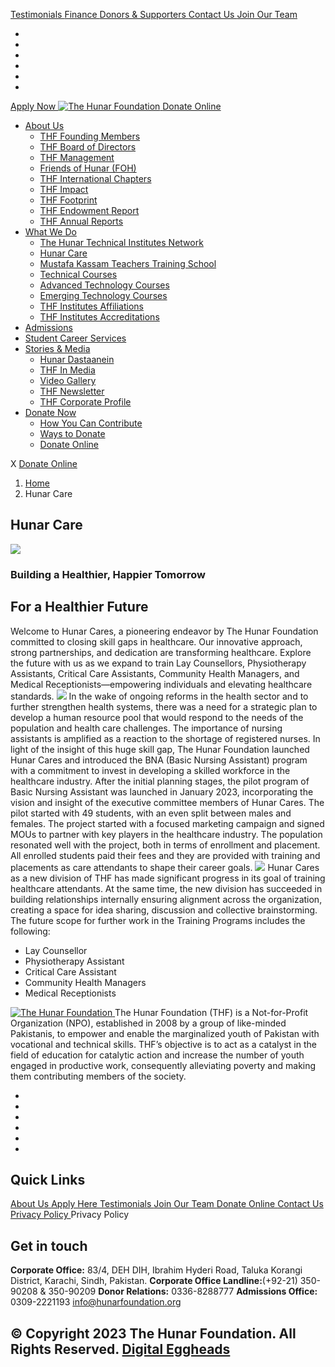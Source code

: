 [ Testimonials ](https://hunarfoundation.org/hunar-care/</testimonials/>)
[ Finance ](https://hunarfoundation.org/hunar-care/</finance/>)
[ Donors & Supporters ](https://hunarfoundation.org/hunar-care/</donors-and-supporters/>)
[ Contact Us ](https://hunarfoundation.org/hunar-care/</contact-us/>)
[ Join Our Team ](https://hunarfoundation.org/hunar-care/</join-our-team/>)
  * [ ](https://hunarfoundation.org/hunar-care/<https:/www.facebook.com/THFPakistan/>)
  * [ ](https://hunarfoundation.org/hunar-care/<https:/www.instagram.com/thehunarfoundation/>)
  * [ ](https://hunarfoundation.org/hunar-care/<https:/www.linkedin.com/company/the-hunar-foundation-thf-/>)
  * [ ](https://hunarfoundation.org/hunar-care/<https:/twitter.com/THFHunar>)
  * [ ](https://hunarfoundation.org/hunar-care/<https:/www.tiktok.com/@thehunarfoundation?_t=8edbSHDc97y&_r=1>)
  * [ ](https://hunarfoundation.org/hunar-care/<https:/www.youtube.com/c/TheHunarFoundationTHF>)


[ Apply Now ](https://hunarfoundation.org/hunar-care/<https:/docs.google.com/forms/d/e/1FAIpQLScI-WyhUZ2lZaoOHCtRIcRShkeC1ulelv_o0Ds8FmYqorPa7w/viewform?vc=0&c=0&w=1&flr=0>)
[ ![The Hunar Foundation](https://hunarfoundation.org/wp-content/uploads/2021/02/THF-Logo.png) ](https://hunarfoundation.org/hunar-care/<https:/hunarfoundation.org/>)
[ Donate Online ](https://hunarfoundation.org/hunar-care/<https:/billing.paypro.com.pk/donation/hunar-foundation/>)
  * [About Us](https://hunarfoundation.org/hunar-care/<https:/hunarfoundation.org/about-us/>)
    * [THF Founding Members](https://hunarfoundation.org/hunar-care/<https:/hunarfoundation.org/thf-founding-members/>)
    * [THF Board of Directors](https://hunarfoundation.org/hunar-care/<https:/hunarfoundation.org/thf-board-of-directors/>)
    * [THF Management](https://hunarfoundation.org/hunar-care/<https:/hunarfoundation.org/thf-management/>)
    * [Friends of Hunar (FOH)](https://hunarfoundation.org/hunar-care/<https:/hunarfoundation.org/friends-of-hunar-foh/>)
    * [THF International Chapters](https://hunarfoundation.org/hunar-care/<https:/hunarfoundation.org/thf-international-chapters/>)
    * [THF Impact](https://hunarfoundation.org/hunar-care/<https:/hunarfoundation.org/thf-impact/>)
    * [THF Footprint](https://hunarfoundation.org/hunar-care/<https:/hunarfoundation.org/thf-footprint/>)
    * [THF Endowment Report](https://hunarfoundation.org/hunar-care/<https:/hunarfoundation.org/thf-endowment-report/>)
    * [THF Annual Reports](https://hunarfoundation.org/hunar-care/<https:/hunarfoundation.org/thf-annual-reports/>)
  * [What We Do](https://hunarfoundation.org/hunar-care/<#>)
    * [The Hunar Technical Institutes Network](https://hunarfoundation.org/hunar-care/<https:/hunarfoundation.org/the-hunar-technical-institutes-network/>)
    * [Hunar Care](https://hunarfoundation.org/hunar-care/<https:/hunarfoundation.org/hunar-care/>)
    * [Mustafa Kassam Teachers Training School](https://hunarfoundation.org/hunar-care/<https:/hunarfoundation.org/mustafa-kassam-teachers-training-school/>)
    * [Technical Courses](https://hunarfoundation.org/hunar-care/<https:/hunarfoundation.org/technical-courses/>)
    * [Advanced Technology Courses](https://hunarfoundation.org/hunar-care/<https:/hunarfoundation.org/advanced-technology-courses/>)
    * [Emerging Technology Courses](https://hunarfoundation.org/hunar-care/<https:/hunarfoundation.org/emerging-technology-courses/>)
    * [THF Institutes Affiliations](https://hunarfoundation.org/hunar-care/<https:/hunarfoundation.org/thf-institutes-affiliations/>)
    * [THF Institutes Accreditations](https://hunarfoundation.org/hunar-care/<https:/hunarfoundation.org/thf-institutes-accreditations/>)
  * [Admissions](https://hunarfoundation.org/hunar-care/<https:/hunarfoundation.org/admissions/>)
  * [Student Career Services](https://hunarfoundation.org/hunar-care/<https:/hunarfoundation.org/student-career-services/>)
  * [Stories & Media](https://hunarfoundation.org/hunar-care/<#>)
    * [Hunar Dastaanein](https://hunarfoundation.org/hunar-care/<https:/hunarfoundation.org/hunar-dastaanein/>)
    * [THF In Media](https://hunarfoundation.org/hunar-care/<https:/hunarfoundation.org/thf-in-media/>)
    * [Video Gallery](https://hunarfoundation.org/hunar-care/<https:/hunarfoundation.org/video-gallery/>)
    * [THF Newsletter](https://hunarfoundation.org/hunar-care/<https:/hunarfoundation.org/wp-content/uploads/2024/01/THF-Newsletter.pdf>)
    * [THF Corporate Profile](https://hunarfoundation.org/hunar-care/<https:/hunarfoundation.org/wp-content/uploads/2024/01/THF-Corporate-Profile.pdf>)
  * [Donate Now](https://hunarfoundation.org/hunar-care/<#>)
    * [How You Can Contribute](https://hunarfoundation.org/hunar-care/<https:/hunarfoundation.org/how-you-can-contribute/>)
    * [Ways to Donate](https://hunarfoundation.org/hunar-care/<https:/hunarfoundation.org/ways-to-donate/>)
    * [Donate Online](https://hunarfoundation.org/hunar-care/<https:/billing.paypro.com.pk/donation/hunar-foundation/>)


X
[ Donate Online ](https://hunarfoundation.org/hunar-care/<https:/billing.paypro.com.pk/donation/hunar-foundation/>)
  1. [Home](https://hunarfoundation.org/hunar-care/<https:/hunarfoundation.org>)
  2. Hunar Care


##  Hunar Care 
![](https://hunarfoundation.org/wp-content/uploads/2024/01/Hunar-Care-Logo.jpg)
###  Building a Healthier, Happier Tomorrow 
## For a Healthier Future
Welcome to Hunar Cares, a pioneering endeavor by The Hunar Foundation committed to closing skill gaps in healthcare. Our innovative approach, strong partnerships, and dedication are transforming healthcare. Explore the future with us as we expand to train Lay Counsellors, Physiotherapy Assistants, Critical Care Assistants, Community Health Managers, and Medical Receptionists—empowering individuals and elevating healthcare standards.
![](https://hunarfoundation.org/wp-content/uploads/2024/01/Hunar-Cares-Aside-Image-One.jpg)
In the wake of ongoing reforms in the health sector and to further strengthen health systems, there was a need for a strategic plan to develop a human resource pool that would respond to the needs of the population and health care challenges.
The importance of nursing assistants is amplified as a reaction to the shortage of registered nurses. In light of the insight of this huge skill gap, The Hunar Foundation launched Hunar Cares and introduced the BNA (Basic Nursing Assistant) program with a commitment to invest in developing a skilled workforce in the healthcare industry.
After the initial planning stages, the pilot program of Basic Nursing Assistant was launched in January 2023, incorporating the vision and insight of the executive committee members of Hunar Cares. The pilot started with 49 students, with an even split between males and females. The project started with a focused marketing campaign and signed MOUs to partner with key players in the healthcare industry. The population resonated well with the project, both in terms of enrollment and placement. All enrolled students paid their fees and they are provided with training and placements as care attendants to shape their career goals.
![](https://hunarfoundation.org/wp-content/uploads/2024/01/Hunar-Cares-Aside-Image-Two.jpg)
Hunar Cares as a new division of THF has made significant progress in its goal of training healthcare attendants. At the same time, the new division has succeeded in building relationships internally ensuring alignment across the organization, creating a space for idea sharing, discussion and collective brainstorming.
The future scope for further work in the Training Programs includes the following:
  * Lay Counsellor
  * Physiotherapy Assistant
  * Critical Care Assistant
  * Community Health Managers
  * Medical Receptionists


[ ![The Hunar Foundation](https://hunarfoundation.org/wp-content/uploads/2021/02/Honar-Foundation-Linear-Footer-Logo.png) ](https://hunarfoundation.org/hunar-care/<https:/hunarfoundation.org/>)
The Hunar Foundation (THF) is a Not-for-Profit Organization (NPO), established in 2008 by a group of like-minded Pakistanis, to empower and enable the marginalized youth of Pakistan with vocational and technical skills. THF’s objective is to act as a catalyst in the field of education for catalytic action and increase the number of youth engaged in productive work, consequently alleviating poverty and making them contributing members of the society.
  * [ ](https://hunarfoundation.org/hunar-care/<https:/www.facebook.com/THFPakistan/>)
  * [ ](https://hunarfoundation.org/hunar-care/<https:/www.instagram.com/thehunarfoundation/>)
  * [ ](https://hunarfoundation.org/hunar-care/<https:/www.linkedin.com/company/the-hunar-foundation-thf-/>)
  * [ ](https://hunarfoundation.org/hunar-care/<https:/twitter.com/THFHunar>)
  * [ ](https://hunarfoundation.org/hunar-care/<https:/www.tiktok.com/@thehunarfoundation?_t=8edbSHDc97y&_r=1>)
  * [ ](https://hunarfoundation.org/hunar-care/<https:/www.youtube.com/c/TheHunarFoundationTHF>)


## Quick Links
[ About Us ](https://hunarfoundation.org/hunar-care/<https:/hunarfoundation.org/about-us/>)
[ Apply Here ](https://hunarfoundation.org/hunar-care/<>)
[ Testimonials ](https://hunarfoundation.org/hunar-care/</testimonials/>)
[ Join Our Team ](https://hunarfoundation.org/hunar-care/</join-our-team/>)
[ Donate Online ](https://hunarfoundation.org/hunar-care/<https:/billing.paypro.com.pk/donation/hunar-foundation/>)
[ Contact Us ](https://hunarfoundation.org/hunar-care/</contact-us/>)
[ Privacy Policy ](https://hunarfoundation.org/hunar-care/<https:/hunarfoundation.org/privacy-policy/>)
Privacy Policy 
## Get in touch
**Corporate Office:** 83/4, DEH DIH, Ibrahim Hyderi Road, Taluka Korangi District, Karachi, Sindh, Pakistan.
**Corporate Office Landline:**(+92-21) 350-90208 & 350-90209 **Donor Relations:** 0336-8288777 **Admissions Office:** 0309-2221193 
info@hunarfoundation.org
[ ](https://hunarfoundation.org/hunar-care/<#>)
## © Copyright 2023 The Hunar Foundation. All Rights Reserved. [Digital Eggheads](https://hunarfoundation.org/hunar-care/<http:/digitaleggheads.com>)

